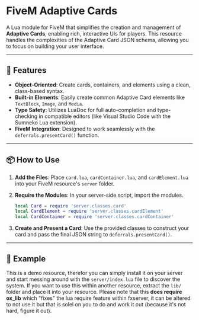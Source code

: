# FiveM Adaptive Cards

A Lua module for FiveM that simplifies the creation and management of **Adaptive Cards**, enabling rich, interactive UIs for players. This resource handles the complexities of the Adaptive Card JSON schema, allowing you to focus on building your user interface.

-----

## 🚀 Features

  * **Object-Oriented**: Create cards, containers, and elements using a clean, class-based syntax.
  * **Built-in Elements**: Easily create common Adaptive Card elements like `TextBlock`, `Image`, and `Media`.
  * **Type Safety**: Utilizes LuaDoc for full auto-completion and type-checking in compatible editors (like Visual Studio Code with the Sumneko Lua extension).
  * **FiveM Integration**: Designed to work seamlessly with the `deferrals.presentCard()` function.

-----

## 📦 How to Use

1.  **Add the Files**: Place `card.lua`, `cardContainer.lua`, and `cardElement.lua` into your FiveM resource's `server` folder.

2.  **Require the Modules**: In your server-side script, import the modules.

    ```lua
    local Card = require 'server.classes.card'
    local CardElement = require 'server.classes.cardElement'
    local CardContainer = require 'server.classes.cardContainer'
    ```

3.  **Create and Present a Card**: Use the provided classes to construct your card and pass the final JSON string to `deferrals.presentCard()`.

-----

## 📝 Example

This is a demo resource, therefor you can simply install it on your server and start messing around with the `server/index.lua` file to discover the system.
If you want to use this within another resource, extract the `lib/` folder and place it into your resource. Please note that this **does require ox_lib** which "fixes" the lua require feature within fxserver, it can be altered to not use it but that is solel on you to do and work it out (because it's not hard, figure it out).
